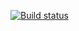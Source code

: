 [![Build status](https://ci.appveyor.com/api/projects/status/r6wo04sk4ufsactw?svg=true)](https://ci.appveyor.com/project/senioroman4uk/pathfinder)